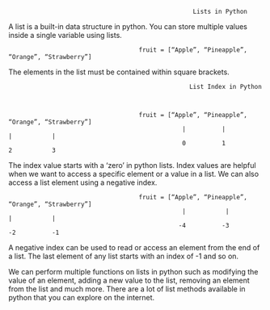                                                        Lists in Python
                                                            


A list is a built-in data structure in python. You can store multiple values inside a single variable using lists.


                                        fruit = [“Apple”, “Pineapple”, “Orange”, “Strawberry”]	


The elements in the list must be contained within square brackets. 

                                                      List Index in Python
                                                          
                                                          

                                        fruit = [“Apple”, “Pineapple”, “Orange”, “Strawberry”]	
                                                    |          |          |           |
                                                    0          1          2           3
                                             

The index value starts with a ‘zero’ in python lists. Index values are helpful when we want to access a specific element or a value in a list. 
We can also access a list element using a negative index.



                                        fruit = [“Apple”, “Pineapple”, “Orange”, “Strawberry”]	
                                                    |           |          |           |
                                                   -4          -3         -2          -1
                                                   

A negative index can be used to read or access an element from the end of a list. The last element of any list starts with an index of -1 and so on.
 
We can perform multiple functions on lists in python such as modifying the value of an element, adding a new value to the list, 
removing an element from the list and much more. There are a lot of list methods available in python that you can explore on the internet.

